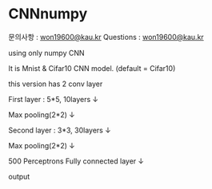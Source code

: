 # CNNnumpy
문의사항  : won19600@kau.kr
Questions : won19600@kau.kr

using only numpy CNN

It is Mnist & Cifar10 CNN model. (default = Cifar10) 

this version has 2 conv layer

First layer : 5*5, 10layers
↓

Max pooling(2*2)
↓

Second layer : 3*3, 30layers
↓

Max pooling(2*2)
↓

500 Perceptrons Fully connected layer
↓

output
